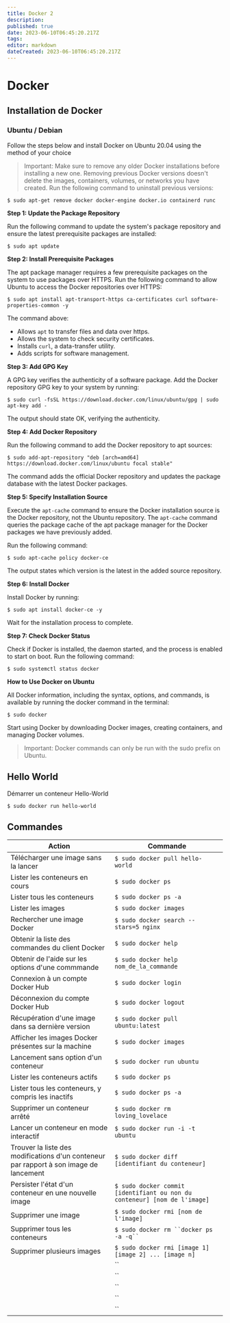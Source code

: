 ```yaml
---
title: Docker 2
description: 
published: true
date: 2023-06-10T06:45:20.217Z
tags: 
editor: markdown
dateCreated: 2023-06-10T06:45:20.217Z
---
```


# Docker

## Installation de Docker

### Ubuntu / Debian

Follow the steps below and install Docker on Ubuntu 20.04 using the method of your choice

> Important: Make sure to remove any older Docker installations before installing a new one. Removing previous Docker versions doesn't delete the images, containers, volumes, or networks you have created. Run the following command to uninstall previous versions:

```
$ sudo apt-get remove docker docker-engine docker.io containerd runc
```

**Step 1: Update the Package Repository**

Run the following command to update the system's package repository and ensure the latest prerequisite packages are installed:

```
$ sudo apt update
```

**Step 2: Install Prerequisite Packages**

The apt package manager requires a few prerequisite packages on the system to use packages over HTTPS. Run the following command to allow Ubuntu to access the Docker repositories over HTTPS:

```
$ sudo apt install apt-transport-https ca-certificates curl software-properties-common -y
```

The command above:

- Allows `apt` to transfer files and data over https.
- Allows the system to check security certificates.
- Installs `curl`, a data-transfer utility.
- Adds scripts for software management.

**Step 3: Add GPG Key**

A GPG key verifies the authenticity of a software package. Add the Docker repository GPG key to your system by running:

```
$ sudo curl -fsSL https://download.docker.com/linux/ubuntu/gpg | sudo apt-key add -
```

The output should state OK, verifying the authenticity.

**Step 4: Add Docker Repository**

Run the following command to add the Docker repository to apt sources:

```
$ sudo add-apt-repository "deb [arch=amd64] https://download.docker.com/linux/ubuntu focal stable"
```

The command adds the official Docker repository and updates the package database with the latest Docker packages.

**Step 5: Specify Installation Source**

Execute the `apt-cache` command to ensure the Docker installation source is the Docker repository, not the Ubuntu repository. The `apt-cache` command queries the package cache of the apt package manager for the Docker packages we have previously added.

Run the following command:

```
$ sudo apt-cache policy docker-ce
```

The output states which version is the latest in the added source repository.

**Step 6: Install Docker**

Install Docker by running:

```
$ sudo apt install docker-ce -y
```

Wait for the installation process to complete.

**Step 7: Check Docker Status**

Check if Docker is installed, the daemon started, and the process is enabled to start on boot. Run the following command:

```
$ sudo systemctl status docker
```

**How to Use Docker on Ubuntu**

All Docker information, including the syntax, options, and commands, is available by running the docker command in the terminal:

```
$ sudo docker
```

Start using Docker by downloading Docker images, creating containers, and managing Docker volumes.

> Important: Docker commands can only be run with the sudo prefix on Ubuntu.


## Hello World

Démarrer un conteneur Hello-World

```
$ sudo docker run hello-world
```


## Commandes

|Action|Commande|
|------|--------|
|Télécharger une image sans la lancer|`$ sudo docker pull hello-world`|
|Lister les conteneurs en cours|`$ sudo docker ps`|
|Lister tous les conteneurs|`$ sudo docker ps -a`|
|Lister les images|`$ sudo docker images`|
|Rechercher une image Docker|`$ sudo docker search --stars=5 nginx`|
|Obtenir la liste des commandes du client Docker|`$ sudo docker help`|
|Obtenir de l'aide sur les options d'une commmande|`$ sudo docker help nom_de_la_commande`|
|Connexion à un compte Docker Hub|`$ sudo docker login`|
|Déconnexion du compte Docker Hub|`$ sudo docker logout`|
|Récupération d'une image dans sa dernière version|`$ sudo docker pull ubuntu:latest`|
|Afficher les images Docker présentes sur la machine|`$ sudo docker images`|
|Lancement sans option d'un conteneur|`$ sudo docker run ubuntu`|
|Lister les conteneurs actifs|`$ sudo docker ps`|
|Lister tous les conteneurs, y compris les inactifs|`$ sudo docker ps -a`|
|Supprimer un conteneur arrêté|`$ sudo docker rm loving_lovelace`|
|Lancer un conteneur en mode interactif|`$ sudo docker run -i -t ubuntu`|
|Trouver la liste des modifications d'un conteneur par rapport à son image de lancement|`$ sudo docker diff [identifiant du conteneur]`|
|Persister l'état d'un conteneur en une nouvelle image|`$ sudo docker commit [identifiant ou non du conteneur] [nom de l'image]`|
|Supprimer une image|`$ sudo docker rmi [nom de l'image]`|
|Supprimer tous les conteneurs|`$ sudo docker rm ``docker ps -a -q`` `|
|Supprimer plusieurs images|`$ sudo docker rmi [image 1] [image 2] ... [image n]`|
||``|
||``|
||``|
||``|
||``|